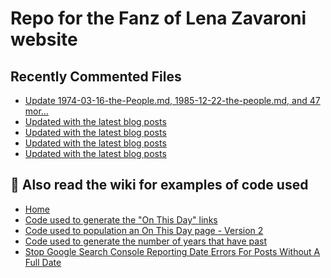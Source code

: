 # Repo for the Fanz of Lena Zavaroni website

## Recently Commented Files
<!-- BLOG-POST-LIST:START -->
- [Update 1974-03-16-the-People.md, 1985-12-22-the-people.md, and 47 mor…](https://github.com/FanzOfLenaZavaroni/fanzoflenazavaroni.github.io/commit/e2bd2b3df7099b0834a4285eb344f9872f5e82a1)
- [Updated with the latest blog posts](https://github.com/FanzOfLenaZavaroni/fanzoflenazavaroni.github.io/commit/da2fd6c887330c6a8055bd2a9d1365abc4977f5e)
- [Updated with the latest blog posts](https://github.com/FanzOfLenaZavaroni/fanzoflenazavaroni.github.io/commit/416ef535ea1ab7a1dfae7863fbc7fbfb27f3f3f7)
- [Updated with the latest blog posts](https://github.com/FanzOfLenaZavaroni/fanzoflenazavaroni.github.io/commit/93114ae7366af272358dccc2cca02b9d2157339d)
- [Updated with the latest blog posts](https://github.com/FanzOfLenaZavaroni/fanzoflenazavaroni.github.io/commit/2098d6d9c79770f0912e3a800a274211a42f9748)
<!-- BLOG-POST-LIST:END -->

## :notebook: Also read the wiki for examples of code used
* [Home](https://github.com/FanzOfLenaZavaroni/fanzoflenazavaroni.github.io/wiki)
* [Code used to generate the "On This Day" links](https://github.com/FanzOfLenaZavaroni/fanzoflenazavaroni.github.io/wiki/On-This-Day-Code)
* [Code used to population an On This Day page - Version 2](https://github.com/FanzOfLenaZavaroni/fanzoflenazavaroni.github.io/wiki/Code-used-to-population-an-On-This-Day-page-%E2%80%90-Version-2)
* [Code used to generate the number of years that have past](https://github.com/FanzOfLenaZavaroni/fanzoflenazavaroni.github.io/wiki/Number-of-years-gone-by-code)
* [Stop Google Search Console Reporting Date Errors For Posts Without A Full Date](https://github.com/FanzOfLenaZavaroni/fanzoflenazavaroni.github.io/wiki/Stop-Google-Search-Console-Reporting-Date-Errors-For-Posts-Without-A-Full-Date)
